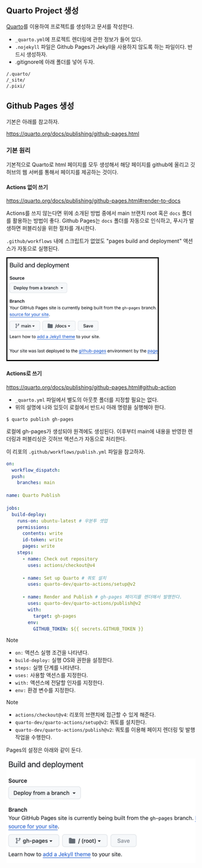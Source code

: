 ## Quarto Project 생성 

[Quarto](https://quarto.org/)를 이용하여 프로젝트를 생성하고 문서를 작성한다.

- `_quarto.yml`에 프로젝트 렌더링에 관한 정보가 들어 있다. 
- `.nojekyll` 파일은 Github Pages가 Jekyll을 사용하지 않도록 하는 파일이다. 반드시 생성하자. 
- .gitignore에 아래 폴더를 넣어 두자. 

```
/.quarto/
/_site/
/.pixi/
```
## Github Pages 생성

기본은 아래를 참고하자. 

<https://quarto.org/docs/publishing/github-pages.html>

### 기본 원리 

기본적으로 Quarto로 html 페이지를 모두 생성해서 해당 페이지를 github에 올리고 깃허브의 웹 서버를 통해서 페이지를 제공하는 것이다. 

#### Actions 없이 쓰기 

<https://quarto.org/docs/publishing/github-pages.html#render-to-docs>

Actions를 쓰지 않는다면 위에 소개된 방법 중에서 main 브랜치 root 혹은 `docs` 폴더를 활용하는 방법이 좋다. Github Pages는 `docs` 폴더를 자동으로 인식하고, 푸시가 발생하면 퍼블리싱을 위한 절차를 개시한다. 

`.github/workflows` 내에 스크립트가 없었도 "pages build and deployment" 액션스가 자동으로 실행된다. 

<img src="/images/main.png" width=400 style="border:3px solid black;">

#### Actions로 쓰기 

<https://quarto.org/docs/publishing/github-pages.html#github-action>

- `_quarto.yml` 파일에서 별도의 아웃풋 폴더를 지정할 필요는 없다. 
- 위의 설명에 나와 있듯이 로컬에서 반드시 아래 명령을 실행해야 한다. 

```shell
$ quarto publish gh-pages
```

로컬에 gh-pages가 생성되야 원격에도 생성된다. 이후부터 main에 내용을 반영한 렌더링과 퍼블리싱은 깃허브 액션스가 자동으로 처리한다. 

이 리포의 `.github/workflows/publish.yml` 파일을 참고하자.

```yml
on:
  workflow_dispatch:
  push:
    branches: main
  
name: Quarto Publish
  
jobs:
  build-deploy:
    runs-on: ubuntu-latest # 우분투 셋업 
    permissions:
      contents: write
      id-token: write
      pages: write
    steps:
      - name: Check out repository 
        uses: actions/checkout@v4
  
      - name: Set up Quarto # 쿼토 설치 
        uses: quarto-dev/quarto-actions/setup@v2
  
      - name: Render and Publish # gh-pages 페이지를 렌더해서 발행한다. 
        uses: quarto-dev/quarto-actions/publish@v2
        with:
          target: gh-pages
        env:
          GITHUB_TOKEN: ${{ secrets.GITHUB_TOKEN }}
```

> [!NOTE] 
> - `on:` 액션스 실행 조건을 나타낸다. 
> - `build-deploy:` 실행 OS와 권한을 설정한다. 
> - `steps:` 실행 단계를 나타낸다.
> - `uses:` 사용할 액션스를 지정한다.
> - `with:` 액션스에 전달할 인자를 지정한다.
> - `env:` 환경 변수를 지정한다.

> [!NOTE]
> - `actions/checkout@v4`: 리포의 브랜치에 접근할 수 있게 해준다. 
> - `quarto-dev/quarto-actions/setup@v2`: 쿼토를 설치한다.
> - `quarto-dev/quarto-actions/publish@v2`: 쿼토를 이용해 페이지 렌더링 및 발행 작업을 수행한다. 

Pages의 설정은 아래와 같이 둔다. 

![](/images/actions.png)
